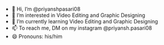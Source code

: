 - 👋 Hi, I’m @priyanshpasari08
- 👀 I’m interested in Video Editing and Graphic Designing
- 🌱 I’m currently learning Video Editing and Graphic Designing
- 📫 To reach me, DM on my instagram @priyansh.pasari08
- 😄 Pronouns: his/him


<!---
priyanshpasari08/priyanshpasari08 is a ✨ special ✨ repository because its `README.md` (this file) appears on your GitHub profile.
You can click the Preview link to take a look at your changes.
--->
